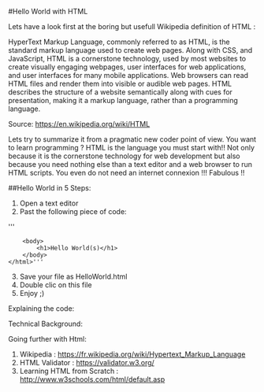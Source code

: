 #Hello World with HTML

Lets have a look first at the boring but usefull Wikipedia definition of HTML :

HyperText Markup Language, commonly referred to as HTML, is the standard markup language used to create web pages. Along with CSS, and JavaScript, HTML is a cornerstone technology, used by most websites to create visually engaging webpages, user interfaces for web applications, and user interfaces for many mobile applications. Web browsers can read HTML files and render them into visible or audible web pages. HTML describes the structure of a website semantically along with cues for presentation, making it a markup language, rather than a programming language.

Source: https://en.wikipedia.org/wiki/HTML

Lets try to summarize it from a pragmatic new coder point of view. You want to learn programming ? HTML is the language you must start with!! Not only because it is the cornerstone technology for web development but also because you need nothing else than a text editor and a web browser to run HTML scripts. You even do not need an internet connexion !!! Fabulous !!

##Hello World in 5 Steps:


1. Open a text editor
2. Past the following piece of code:

'''<!DOCTYPE html>
	<html>
		<head>
			<meta charset="utf-8"/>
			<title>Page Title</title>
		</head>

		<body>
			<h1>Hello World(s)</h1>
		</body>
	</html>'''

3. Save your file as HelloWorld.html
4. Double clic on this file
5. Enjoy ;)

Explaining the code:

Technical Background:

Going further with Html:

1. Wikipedia : https://fr.wikipedia.org/wiki/Hypertext_Markup_Language
2. HTML Validator : https://validator.w3.org/
3. Learning HTML from Scratch : http://www.w3schools.com/html/default.asp

